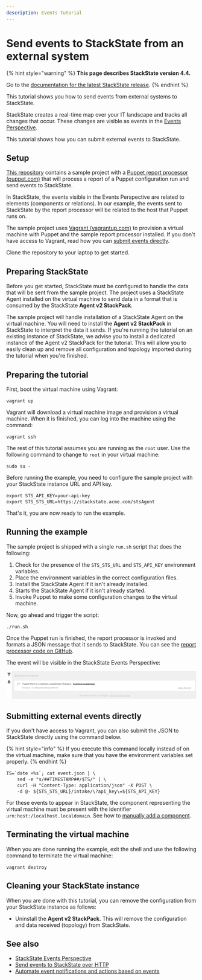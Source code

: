```yaml
---
description: Events tutorial
---
```


# Send events to StackState from an external system

{% hint style="warning" %}
**This page describes StackState version 4.4.**

Go to the [documentation for the latest StackState release](https://docs.stackstate.com/develop/tutorials/events_tutorial).
{% endhint %}

This tutorial shows you how to send events from external systems to StackState.

StackState creates a real-time map over your IT landscape and tracks all changes that occur. These changes are visible as events in the [Events Perspective](../../use/stackstate-ui/perspectives/events_perspective.md).

This tutorial shows how you can submit external events to StackState.

## Setup

[This repository](https://github.com/StackVista/events-tutorial) contains a sample project with a [Puppet report processor \(puppet.com\)](https://puppet.com/docs/puppet/7.0/reporting_about.html) that will process a report of a Puppet configuration run and send events to StackState.

In StackState, the events visible in the Events Perspective are related to elements \(components or relations\). In our example, the events sent to StackState by the report processor will be related to the host that Puppet runs on.

The sample project uses [Vagrant \(vagrantup.com\)](https://www.vagrantup.com/) to provision a virtual machine with Puppet and the sample report processor installed. If you don't have access to Vagrant, read how you can [submit events directly](events_tutorial.md#submitting-external-events-directly).

Clone the repository to your laptop to get started.

## Preparing StackState

Before you get started, StackState must be configured to handle the data that will be sent from the sample project. The project uses a StackState Agent installed on the virtual machine to send data in a format that is consumed by the StackState **Agent v2 StackPack**.

The sample project will handle installation of a StackState Agent on the virtual machine. You will need to install the **Agent v2 StackPack** in StackState to interpret the data it sends. If you're running the tutorial on an existing instance of StackState, we advise you to install a dedicated instance of the Agent v2 StackPack for the tutorial. This will allow you to easily clean up and remove all configuration and topology imported during the tutorial when you're finished.

## Preparing the tutorial

First, boot the virtual machine using Vagrant:

```text
vagrant up
```

Vagrant will download a virtual machine image and provision a virtual machine. When it is finished, you can log into the machine using the command:

```text
vagrant ssh
```

The rest of this tutorial assumes you are running as the `root` user. Use the following command to change to `root` in your virtual machine:

```text
sudo su -
```

Before running the example, you need to configure the sample project with your StackState instance URL and API key.

```text
export STS_API_KEY=your-api-key
export STS_STS_URL=https://stackstate.acme.com/stsAgent
```

That's it, you are now ready to run the example.

## Running the example

The sample project is shipped with a single `run.sh` script that does the following:

1. Check for the presence of the `STS_STS_URL` and `STS_API_KEY` environment variables.
2. Place the environment variables in the correct configuration files.
3. Install the StackState Agent if it isn't already installed.
4. Starts the StackState Agent if it isn't already started.
5. Invoke Puppet to make some configuration changes to the virtual machine.

Now, go ahead and trigger the script:

```text
./run.sh
```

Once the Puppet run is finished, the report processor is invoked and formats a JSON message that it sends to StackState. You can see the [report processor code on GitHub](https://github.com/StackVista/events-tutorial/blob/main/puppet/modules/stackstate/lib/puppet/reports/stackstate.rb).

The event will be visible in the StackState Events Perspective:

![](../../.gitbook/assets/example-event-perspective.png)

## Submitting external events directly

If you don't have access to Vagrant, you can also submit the JSON to StackState directly using the command below.

{% hint style="info" %}
If you execute this command locally instead of on the virtual machine, make sure that you have the environment variables set properly.
{% endhint %}

```text
TS=`date +%s`; cat event.json | \
    sed -e "s/##TIMESTAMP##/$TS/" | \
    curl -H "Content-Type: application/json" -X POST \
    -d @- ${STS_STS_URL}/intake/\?api_key\=${STS_API_KEY}
```

For these events to appear in StackState, the component representing the virtual machine must be present with the identifier `urn:host:/localhost.localdomain`. See how to [manually add a component](../../configure/topology/how_to_create_manual_topology.md#how-to-create-components).

## Terminating the virtual machine

When you are done running the example, exit the shell and use the following command to terminate the virtual machine:

```text
vagrant destroy
```

## Cleaning your StackState instance

When you are done with this tutorial, you can remove the configuration from your StackState instance as follows:

* Uninstall the **Agent v2 StackPack**. This will remove the configuration and data received \(topology\) from StackState.

## See also

* [StackState Events Perspective](../../use/stackstate-ui/perspectives/events_perspective.md)
* [Send events to StackState over HTTP](../../configure/telemetry/send_telemetry.md#send-telemetry-over-http)
* [Automate event notifications and actions based on events](../developer-guides/custom-functions/event-handler-functions.md)

